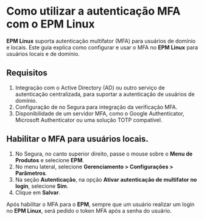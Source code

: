 # Como utilizar a autenticação MFA com o EPM Linux

**EPM Linux** suporta autenticação multifator (MFA) para usuários de domínio e locais. Este guia explica como configurar e usar o MFA no **EPM Linux** para usuários locais e de domínio.

## Requisitos

1. Integração com o Active Directory (AD) ou outro serviço de autenticação centralizada, para suportar a autenticação de usuários de domínio.  
2. Configuração de no Segura para integração da verificação MFA.  
3. Disponibilidade de um servidor MFA, como o Google Authenticator, Microsoft Authenticator ou uma solução TOTP compatível.

## Habilitar o MFA para usuários locais.

1. No Segura, no canto superior direito, passe o mouse sobre o **Menu de Produtos** e selecione **EPM**.  
2. No menu lateral, selecione **Gerenciamento \> Configurações \> Parâmetros**.  
3. Na seção **Autenticação**, na opção **Ativar autenticação de multifator no login**, selecione **Sim**.  
4. Clique em **Salvar**.

Após habilitar o MFA para o **EPM**, sempre que um usuário realizar um login no **EPM Linux**, será pedido o token MFA após a senha do usuário.